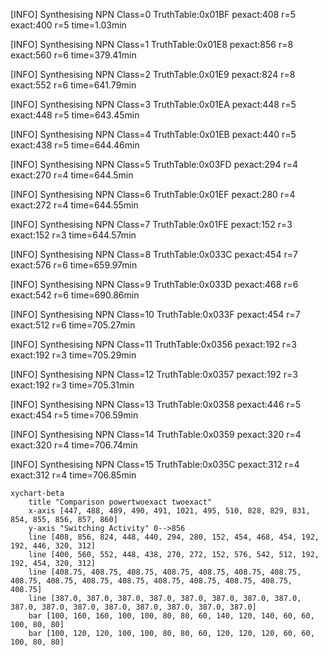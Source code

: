 [INFO] Synthesising NPN Class=0 TruthTable:0x01BF pexact:408 r=5 exact:400 r=5 time=1.03min 

[INFO] Synthesising NPN Class=1 TruthTable:0x01E8 pexact:856 r=8 exact:560 r=6 time=379.41min 

[INFO] Synthesising NPN Class=2 TruthTable:0x01E9 pexact:824 r=8 exact:552 r=6 time=641.79min 

[INFO] Synthesising NPN Class=3 TruthTable:0x01EA pexact:448 r=5 exact:448 r=5 time=643.45min 

[INFO] Synthesising NPN Class=4 TruthTable:0x01EB pexact:440 r=5 exact:438 r=5 time=644.46min 

[INFO] Synthesising NPN Class=5 TruthTable:0x03FD pexact:294 r=4 exact:270 r=4 time=644.5min 

[INFO] Synthesising NPN Class=6 TruthTable:0x01EF pexact:280 r=4 exact:272 r=4 time=644.55min 

[INFO] Synthesising NPN Class=7 TruthTable:0x01FE pexact:152 r=3 exact:152 r=3 time=644.57min 

[INFO] Synthesising NPN Class=8 TruthTable:0x033C pexact:454 r=7 exact:576 r=6 time=659.97min 

[INFO] Synthesising NPN Class=9 TruthTable:0x033D pexact:468 r=6 exact:542 r=6 time=690.86min 

[INFO] Synthesising NPN Class=10 TruthTable:0x033F pexact:454 r=7 exact:512 r=6 time=705.27min 

[INFO] Synthesising NPN Class=11 TruthTable:0x0356 pexact:192 r=3 exact:192 r=3 time=705.29min 

[INFO] Synthesising NPN Class=12 TruthTable:0x0357 pexact:192 r=3 exact:192 r=3 time=705.31min 

[INFO] Synthesising NPN Class=13 TruthTable:0x0358 pexact:446 r=5 exact:454 r=5 time=706.59min 

[INFO] Synthesising NPN Class=14 TruthTable:0x0359 pexact:320 r=4 exact:320 r=4 time=706.74min 

[INFO] Synthesising NPN Class=15 TruthTable:0x035C pexact:312 r=4 exact:312 r=4 time=706.85min 

```mermaid
xychart-beta
    title "Comparison powertwoexact twoexact"
    x-axis [447, 488, 489, 490, 491, 1021, 495, 510, 828, 829, 831, 854, 855, 856, 857, 860]
    y-axis "Switching Activity" 0-->856
    line [408, 856, 824, 448, 440, 294, 280, 152, 454, 468, 454, 192, 192, 446, 320, 312]
    line [400, 560, 552, 448, 438, 270, 272, 152, 576, 542, 512, 192, 192, 454, 320, 312]
    line [408.75, 408.75, 408.75, 408.75, 408.75, 408.75, 408.75, 408.75, 408.75, 408.75, 408.75, 408.75, 408.75, 408.75, 408.75, 408.75]
    line [387.0, 387.0, 387.0, 387.0, 387.0, 387.0, 387.0, 387.0, 387.0, 387.0, 387.0, 387.0, 387.0, 387.0, 387.0, 387.0]
    bar [100, 160, 160, 100, 100, 80, 80, 60, 140, 120, 140, 60, 60, 100, 80, 80]
    bar [100, 120, 120, 100, 100, 80, 80, 60, 120, 120, 120, 60, 60, 100, 80, 80]
```

